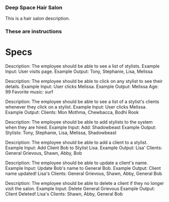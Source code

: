 ### Deep Space Hair Salon

This is a hair salon description.

### These are instructions

# Specs

Description: The employee should be able to see a list of stylists.
Example Input: User visits page.
Example Output: Tony, Stephanie, Lisa, Melissa

Description: The employee should be able to click on any stylist to see their details.
Example Input: User clicks Melissa.
Example Output: Melissa Age: 99 Favorite music: surf

Description: The employee should be able to see a list of a stylist's clients whenever they click on a stylist.
Example Input: User clicks Melissa.
Example Output: Clients: Mon Mothma, Chewbacca, Bodhi Rook

Description: The employee should be able to add stylists to the system when they are hired.
Example Input: Add: Shadowbeast
Example Output: Stylists: Tony, Stephanie, Lisa, Melissa, Shadowbeast

Description: The employee should be able to add a client to a stylist.
Example Input: Add Client Bob to Stylist Lisa.
Example Output: Lisa' Clients: General Grievous, Shawn, Abby, Bob

Description: The employee should be able to update a client's name.
Example Input: Update Bob's name to General Bob.
Example Output: Client name updated! Lisa's Clients: General Grievous, Shawn, Abby, General Bob

Description: The employee should be able to delete a client if they no longer visit the salon.
Example Input: Delete General Grievous
Example Output: Client Deleted! Lisa's Clients: Shawn, Abby, General Bob

